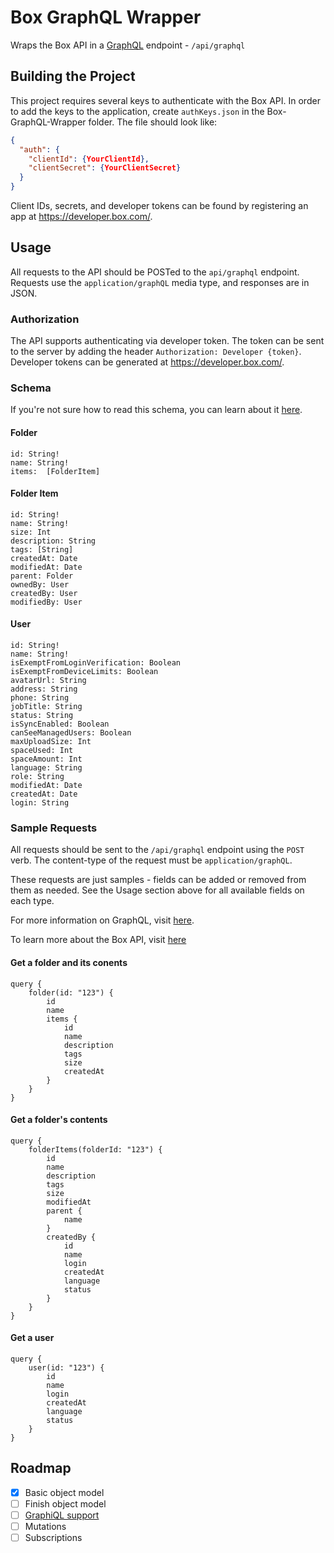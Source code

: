 # Box GraphQL Wrapper
Wraps the Box API in a [GraphQL](http://graphql.org/) endpoint - `/api/graphql`

## Building the Project
This project requires several keys to authenticate with the Box API. In order to add the keys
to the application, create `authKeys.json` in the Box-GraphQL-Wrapper folder. The file should
look like: 
``` json
{
  "auth": {
    "clientId": {YourClientId},
    "clientSecret": {YourClientSecret}
  }
}
```

Client IDs, secrets, and developer tokens can be found by registering an app at https://developer.box.com/.

## Usage

All requests to the API should be POSTed to the `api/graphql` endpoint. Requests use the 
`application/graphQL` media type, and responses are in JSON. 

### Authorization

The API supports authenticating via developer token. The token can be sent to the server by adding
the header `Authorization: Developer {token}`. Developer tokens can be generated at https://developer.box.com/.

### Schema

If you're not sure how to read this schema, you can learn about it 
[here](http://graphql.org/learn/schema/).


#### Folder
```
id: String!
name: String!
items:  [FolderItem]
```

#### Folder Item
```
id: String!
name: String!
size: Int
description: String
tags: [String]
createdAt: Date
modifiedAt: Date
parent: Folder
ownedBy: User
createdBy: User
modifiedBy: User
```

#### User
```
id: String!
name: String!
isExemptFromLoginVerification: Boolean
isExemptFromDeviceLimits: Boolean
avatarUrl: String
address: String
phone: String
jobTitle: String
status: String
isSyncEnabled: Boolean
canSeeManagedUsers: Boolean
maxUploadSize: Int
spaceUsed: Int
spaceAmount: Int
language: String
role: String
modifiedAt: Date
createdAt: Date
login: String
```

### Sample Requests
All requests should be sent to the `/api/graphql` endpoint using the `POST` verb. The
content-type of the request must be `application/graphQL`.

These requests are just samples - fields can be added or removed from them as needed.
See the Usage section above for all available fields on each type.

For more information on GraphQL, visit [here](http://graphql.org/learn/).

To learn more about the Box API, visit [here](https://developer.box.com/docs)

#### Get a folder and its conents
```
query {
    folder(id: "123") {
        id
        name
        items {
            id
            name
            description
            tags
            size
            createdAt
        }
    }
}
```

#### Get a folder's contents
```
query {
    folderItems(folderId: "123") {
        id
        name
        description
        tags
        size
        modifiedAt
        parent {
            name
        }
        createdBy {
            id
            name
            login
            createdAt
            language
            status
        }
    }
}
```

#### Get a user
```
query {
    user(id: "123") {
        id
        name
        login
        createdAt
        language
        status
    }
}
```

## Roadmap
- [x] Basic object model
- [ ] Finish object model
- [ ] [GraphiQL support](https://github.com/graphql/graphiql)
- [ ] Mutations
- [ ] Subscriptions